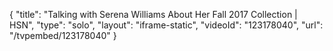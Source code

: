 {
    "title": "Talking with Serena Williams About Her Fall 2017 Collection | HSN",
    "type": "solo",
    "layout": "iframe-static",
    "videoId": "123178040",
    "url": "\/tvpembed\/123178040"
}